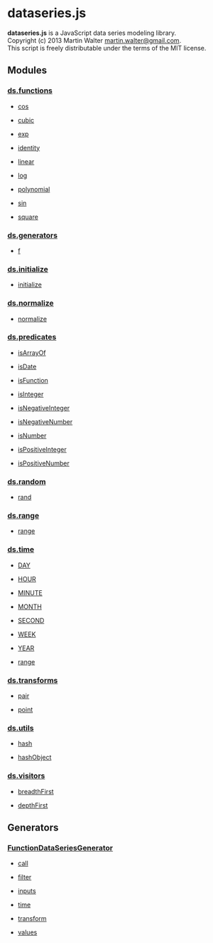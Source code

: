 

# dataseries.js

**dataseries.js** is a JavaScript data series modeling library.<br>
Copyright (c) 2013 Martin Walter <martin.walter@gmail.com>.<br>
This script is freely distributable under the terms of the MIT license.

## Modules

### <a href="ds.functions">ds.functions</a>

- <a href="ds.functions#cos">cos</a>

- <a href="ds.functions#cubic">cubic</a>

- <a href="ds.functions#exp">exp</a>

- <a href="ds.functions#identity">identity</a>

- <a href="ds.functions#linear">linear</a>

- <a href="ds.functions#log">log</a>

- <a href="ds.functions#polynomial">polynomial</a>

- <a href="ds.functions#sin">sin</a>

- <a href="ds.functions#square">square</a>

### <a href="ds.generators">ds.generators</a>

- <a href="ds.generators#f">f</a>

### <a href="ds.initialize">ds.initialize</a>

- <a href="ds.initialize#initialize">initialize</a>

### <a href="ds.normalize">ds.normalize</a>

- <a href="ds.normalize#normalize">normalize</a>

### <a href="ds.predicates">ds.predicates</a>

- <a href="ds.predicates#isArrayOf">isArrayOf</a>

- <a href="ds.predicates#isDate">isDate</a>

- <a href="ds.predicates#isFunction">isFunction</a>

- <a href="ds.predicates#isInteger">isInteger</a>

- <a href="ds.predicates#isNegativeInteger">isNegativeInteger</a>

- <a href="ds.predicates#isNegativeNumber">isNegativeNumber</a>

- <a href="ds.predicates#isNumber">isNumber</a>

- <a href="ds.predicates#isPositiveInteger">isPositiveInteger</a>

- <a href="ds.predicates#isPositiveNumber">isPositiveNumber</a>

### <a href="ds.random">ds.random</a>

- <a href="ds.random#rand">rand</a>

### <a href="ds.range">ds.range</a>

- <a href="ds.range#range">range</a>

### <a href="ds.time">ds.time</a>

- <a href="ds.time#DAY">DAY</a>

- <a href="ds.time#HOUR">HOUR</a>

- <a href="ds.time#MINUTE">MINUTE</a>

- <a href="ds.time#MONTH">MONTH</a>

- <a href="ds.time#SECOND">SECOND</a>

- <a href="ds.time#WEEK">WEEK</a>

- <a href="ds.time#YEAR">YEAR</a>

- <a href="ds.time#range">range</a>

### <a href="ds.transforms">ds.transforms</a>

- <a href="ds.transforms#pair">pair</a>

- <a href="ds.transforms#point">point</a>

### <a href="ds.utils">ds.utils</a>

- <a href="ds.utils#hash">hash</a>

- <a href="ds.utils#hashObject">hashObject</a>

### <a href="ds.visitors">ds.visitors</a>

- <a href="ds.visitors#breadthFirst">breadthFirst</a>

- <a href="ds.visitors#depthFirst">depthFirst</a>

## Generators

### <a href="FunctionDataSeriesGenerator">FunctionDataSeriesGenerator</a>

- <a href="FunctionDataSeriesGenerator#call">call</a>

- <a href="FunctionDataSeriesGenerator#filter">filter</a>

- <a href="FunctionDataSeriesGenerator#inputs">inputs</a>

- <a href="FunctionDataSeriesGenerator#time">time</a>

- <a href="FunctionDataSeriesGenerator#transform">transform</a>

- <a href="FunctionDataSeriesGenerator#values">values</a>

